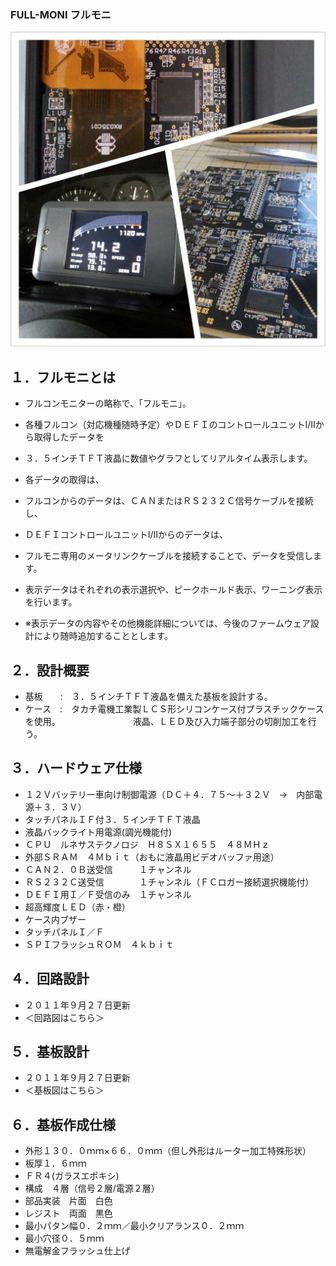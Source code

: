 ### FULL-MONI フルモニ
![fm1](PIC/fm1.png)
## １．フルモニとは
 - フルコンモニターの略称で、「フルモニ」。
 - 各種フルコン（対応機種随時予定）やＤＥＦＩのコントロールユニットⅠ/Ⅱから取得したデータを
 - ３．５インチＴＦＴ液晶に数値やグラフとしてリアルタイム表示します。

 - 各データの取得は、
 - フルコンからのデータは、ＣＡＮまたはＲＳ２３２Ｃ信号ケーブルを接続し、
 - ＤＥＦＩコントロールユニットⅠ/Ⅱからのデータは、
 - フルモニ専用のメータリンクケーブルを接続することで、データを受信します。

 - 表示データはそれぞれの表示選択や、ピークホールド表示、ワーニング表示を行います。
 - ※表示データの内容やその他機能詳細については、今後のファームウェア設計により随時追加することとします。

## ２．設計概要
 - 基板　　:　３．５インチＴＦＴ液晶を備えた基板を設計する。
 - ケース　:　タカチ電機工業製ＬＣＳ形シリコンケース付プラスチックケースを使用。
　　　　　　　　液晶、ＬＥＤ及び入力端子部分の切削加工を行う。

## ３．ハードウェア仕様
 - １２Ｖバッテリー車向け制御電源（ＤＣ＋４．７５～＋３２Ｖ　→　内部電源＋３．３Ｖ）
 - タッチパネルＩＦ付３．５インチＴＦＴ液晶
 - 液晶バックライト用電源(調光機能付)
 - ＣＰＵ　ルネサステクノロジ　Ｈ８ＳＸ１６５５　４８ＭＨｚ
 - 外部ＳＲＡＭ　４Ｍｂｉｔ（おもに液晶用ビデオバッファ用途）
 - ＣＡＮ２．０Ｂ送受信　　　１チャンネル
 - ＲＳ２３２Ｃ送受信　　　　１チャンネル（ＦＣロガー接続選択機能付）
 - ＤＥＦＩ用Ｉ／Ｆ受信のみ　１チャンネル
 - 超高輝度ＬＥＤ（赤・橙）
 - ケース内ブザー
 - タッチパネルＩ／Ｆ
 - ＳＰＩフラッシュＲＯＭ　４ｋｂｉｔ

## ４．回路設計
 - ２０１１年９月２７日更新
 - ＜回路図はこちら＞

## ５．基板設計
 - ２０１１年９月２７日更新
 - ＜基板図はこちら＞

## ６．基板作成仕様
 - 外形１３０．０ｍｍ×６６．０ｍｍ（但し外形はルーター加工特殊形状）
 - 板厚１．６ｍｍ
 - ＦＲ４(ガラスエポキシ)
 - 構成　４層（信号２層/電源２層）
 - 部品実装　片面　白色
 - レジスト　両面　黒色
 - 最小パタン幅０．２ｍｍ／最小クリアランス０．２ｍｍ
 - 最小穴径０．５ｍｍ
 - 無電解金フラッシュ仕上げ
